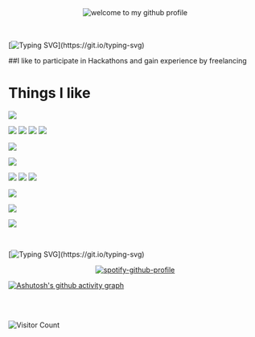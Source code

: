<div align="center">
	<img src="https://github.com/sindresorhus/sindresorhus/blob/main/welcome-header.gif" alt="welcome to my github profile">
	<br>
	<br>
</div> 
 
<br>

[![Typing SVG](https://readme-typing-svg.herokuapp.com/?color=A491DF&size=35&center=true&vCenter=true&width=1000&lines=My+name+is+Anthony+Secon+Duarte;)](https://git.io/typing-svg)

##I like to participate in Hackathons and gain experience by freelancing

# Things I like
<p>
  <img src="https://skillicons.dev/icons?i=java,js,php,rust&theme=dark" />
</p>

<p>
  <img src="https://skillicons.dev/icons?i=spring&theme=dark" />
  <img src="https://img.shields.io/badge/Spring_Boot-6DB33F?style=for-the-badge&logo=spring-boot&logoColor=white" />
  <img src="https://img.shields.io/badge/Thymeleaf-005F0F?style=for-the-badge&logo=thymeleaf&logoColor=white" />
  <img src="https://img.shields.io/badge/Mockito-25A162?style=for-the-badge&logo=mockito&logoColor=white" />
</p>

<p>
  <img src="https://skillicons.dev/icons?i=mysql,postgres&theme=dark" />
</p>

<p>
  <img src="https://skillicons.dev/icons?i=docker,kubernetes&theme=dark" />
</p>

<p>
  <img src="https://skillicons.dev/icons?i=arch,linux,fedora,ubuntu,debian&theme=dark" />
  <img src="https://img.shields.io/badge/Manjaro-35BF5C?style=for-the-badge&logo=manjaro&logoColor=white" />
  <img src="https://img.shields.io/badge/Gentoo-54487A?style=for-the-badge&logo=gentoo&logoColor=white" />
</p>

<p>
  <img src="https://skillicons.dev/icons?i=maven,npm&theme=dark" />
</p>

<p>
  <img src="https://skillicons.dev/icons?i=git,github&theme=dark" />
</p>

<p>
  <img src="https://skillicons.dev/icons?i=html,css&theme=dark" />
</p>

<br>

[![Typing SVG](https://readme-typing-svg.herokuapp.com/?color=A491DF&size=25&center=true&vCenter=true&width=1000&lines=I+really+like+music;)](https://git.io/typing-svg)

<p align="center">
  <a href="https://github.com/kittinan/spotify-github-profile">
    <img src="https://spotify-github-profile.kittinanx.com/api/view?uid=6mpsxakhgh8v4cfs5pmysik1n&cover_image=true&theme=default&show_offline=false&background_color=121212&interchange=false" alt="spotify-github-profile">
  </a>
</p>

[![Ashutosh's github activity graph](https://github-readme-activity-graph.vercel.app/graph?username=SD-W1972&bg_color=00000&color=A491DF&line=3452B2&point=3761E8&area=true&hide_border=true)](https://github.com/ashutosh00710/github-readme-activity-graph)




<br>
<br>


![Visitor Count](https://profile-counter.glitch.me/SD-W1972/count.svg)

